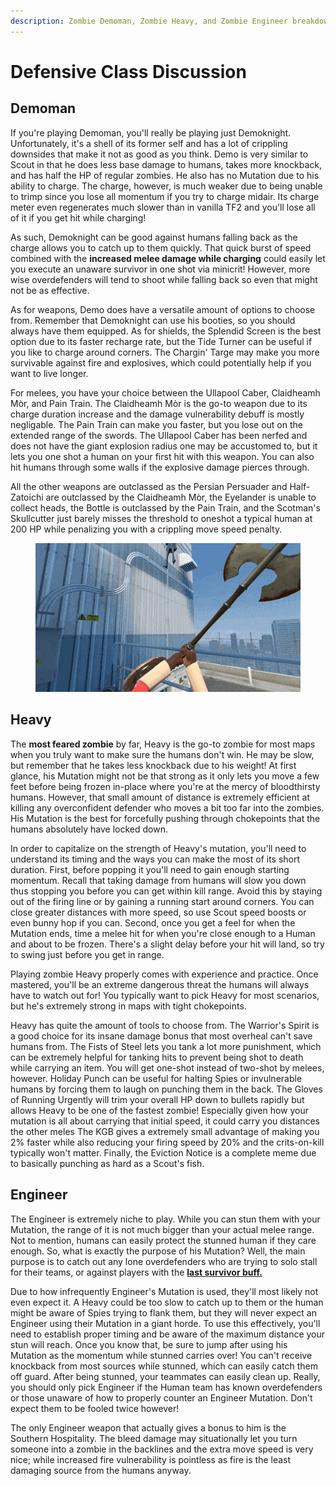 ```yaml
---
description: Zombie Demoman, Zombie Heavy, and Zombie Engineer breakdowns.
---
```


# Defensive Class Discussion

## Demoman

If you're playing Demoman, you'll really be playing just Demoknight. Unfortunately, it's a shell of its former self and has a lot of crippling downsides that make it not as good as you think. Demo is very similar to Scout in that he does less base damage to humans, takes more knockback, and has half the HP of regular zombies. He also has no Mutation due to his ability to charge. The charge, however, is much weaker due to being unable to trimp since you lose all momentum if you try to charge midair. Its charge meter even regenerates much slower than in vanilla TF2 and you'll lose all of it if you get hit while charging!

As such, Demoknight can be good against humans falling back as the charge allows you to catch up to them quickly. That quick burst of speed combined with the **increased melee damage while charging** could easily let you execute an unaware survivor in one shot via minicrit! However, more wise overdefenders will tend to shoot while falling back so even that might not be as effective.

As for weapons, Demo does have a versatile amount of options to choose from. Remember that Demoknight can use his booties, so you should always have them equipped. As for shields, the Splendid Screen is the best option due to its faster recharge rate, but the Tide Turner can be useful if you like to charge around corners. The Chargin' Targe may make you more survivable against fire and explosives, which could potentially help if you want to live longer.

For melees, you have your choice between the Ullapool Caber, Claidheamh Mòr, and Pain Train. The Claidheamh Mòr is the go-to weapon due to its charge duration increase and the damage vulnerability debuff is mostly negligable. The Pain Train can make you faster, but you lose out on the extended range of the swords. The Ullapool Caber has been nerfed and does not have the giant explosion radius one may be accustomed to, but it lets you one shot a human on your first hit with this weapon. You can also hit humans through some walls if the explosive damage pierces through.&#x20;

All the other weapons are outclassed as the Persian Persuader and Half-Zatoichi are outclassed by the Claidheamh Mòr, the Eyelander is unable to collect heads, the Bottle is outclassed by the Pain Train, and the Scotman's Skullcutter just barely misses the threshold to oneshot a typical human at 200 HP while penalizing you with a crippling move speed penalty.

<figure><img src="../../.gitbook/assets/Demo Range Reference.gif" alt=""><figcaption></figcaption></figure>

## Heavy

The **most feared zombie** by far, Heavy is the go-to zombie for most maps when you truly want to make sure the humans don't win. He may be slow, but remember that he takes less knockback due to his weight! At first glance, his Mutation might not be that strong as it only lets you move a few feet before being frozen in-place where you're at the mercy of bloodthirsty humans. However, that small amount of distance is extremely efficient at killing any overconfident defender who moves a bit too far into the zombies. His Mutation is the best for forcefully pushing through chokepoints that the humans absolutely have locked down.

In order to capitalize on the strength of Heavy's mutation, you'll need to understand its timing and the ways you can make the most of its short duration. First, before popping it you'll need to gain enough starting momentum. Recall that taking damage from humans will slow you down thus stopping you before you can get within kill range. Avoid this by staying out of the firing line or by gaining a running start around corners. You can close greater distances with more speed, so use Scout speed boosts or even bunny hop if you can. Second, once you get a feel for when the Mutation ends, time a melee hit for when you're close enough to a Human and about to be frozen. There's a slight delay before your hit will land, so try to swing just before you get in range.

Playing zombie Heavy properly comes with experience and practice. Once mastered, you'll be an extreme dangerous threat the humans will always have to watch out for! You typically want to pick Heavy for most scenarios, but he's extremely strong in maps with tight chokepoints.

Heavy has quite the amount of tools to choose from. The Warrior's Spirit is a good choice for its insane damage bonus that most overheal can't save humans from. The Fists of Steel lets you tank a lot more punishment, which can be extremely helpful for tanking hits to prevent being shot to death while carrying an item. You will get one-shot instead of two-shot by melees, however. Holiday Punch can be useful for halting Spies or invulnerable humans by forcing them to laugh on punching them in the back. The Gloves of Running Urgently will trim your overall HP down to bullets rapidly but allows Heavy to be one of the fastest zombie! Especially given how your mutation is all about carrying that initial speed, it could carry you distances the other meles The KGB gives a extremely small advantage of making you 2% faster while also reducing your firing speed by 20% and the crits-on-kill typically won't matter. Finally, the Eviction Notice is a complete meme due to basically punching as hard as a Scout's fish.

## Engineer

The Engineer is extremely niche to play. While you can stun them with your Mutation, the range of it is not much bigger than your actual melee range. Not to mention, humans can easily protect the stunned human if they care enough. So, what is exactly the purpose of his Mutation? Well, the main purpose is to catch out any lone overdefenders who are trying to solo stall for their teams, or against players with the [**last survivor buff.**](../../general-overview/how-to-play-as-humans/human-mechanics.md#last-man-standing)

Due to how infrequently Engineer's Mutation is used, they'll most likely not even expect it. A Heavy could be too slow to catch up to them or the human might be aware of Spies trying to flank them, but they will never expect an Engineer using their Mutation in a giant horde. To use this effectively, you'll need to establish proper timing and be aware of the maximum distance your stun will reach. Once you know that, be sure to jump after using his Mutation as the momentum while stunned carries over! You can't receive knockback from most sources while stunned, which can easily catch them off guard. After being stunned, your teammates can easily clean up. Really, you should only pick Engineer if the Human team has known overdefenders or those unaware of how to properly counter an Engineer Mutation. Don't expect them to be fooled twice however!

The only Engineer weapon that actually gives a bonus to him is the Southern Hospitality. The bleed damage may situationally let you turn someone into a zombie in the backlines and the extra move speed is very nice; while increased fire vulnerability is pointless as fire is the least damaging source from the humans anyway.

